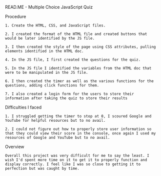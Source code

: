 READ.ME  - Multiple Choice JavaScript Quiz

Procedure

    1. Create the HTML, CSS, and JavaScript files.

    2. I created the format of the HTML file and created buttons that would be later identified by the JS file.

    3. I then created the style of the page using CSS attributes, pulling elements identified in the HTML doc.

    4. In the JS file, I first created the questions for the quiz.

    5. In the JS file I identified the variables from the HTML doc that were to be manipulated in the JS file.

    6. I then created the timer as well as the various functions for the questions, adding click functions for them.

    7. I also created a login form for the users to store their information after taking the quiz to store their results


Difficulties I faced

    1. I struggled getting the timer to stop at 0, I scoured Google and YouTube for helpful resources but to no avail.

    2. I could not figure out how to properly store user information so that they could view their score in the console, once again I used my resources of Google and YouTube but to no avail.


Overview

    Overall this project was very difficult for me to say the least. I wish I'd spent more time on it to get it to properly function and display correctly. I feel like I was so close to getting it to perfection but was caught by time. 
